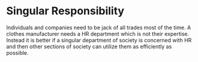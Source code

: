 # Singular Responsibility

Individuals and companies need to be jack of all trades most of the time. A clothes manufacturer needs a HR department which is not their expertise. Instead it is better if a singular department of society is concerned with HR and then other sections of society can utilize them as efficiently as possible.
